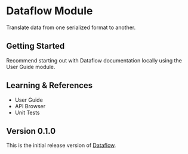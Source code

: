 # Dataflow Module

Translate data from one serialized format to another.

## Getting Started

Recommend starting out with Dataflow documentation locally using the User Guide module.

## Learning & References

- User Guide
- API Browser
- Unit Tests

## Version 0.1.0

This is the initial release version of [Dataflow](https://github.com/michealmorgan/dataflow).
